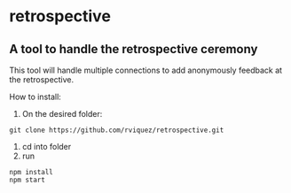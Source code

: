 # retrospective

## A tool to handle the retrospective ceremony
This tool will handle multiple connections to add anonymously feedback at the
retrospective.

How to install:
1. On the desired folder:
```
git clone https://github.com/rviquez/retrospective.git
```
1. cd into folder
1. run
```
npm install
npm start
```
